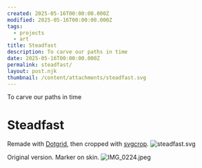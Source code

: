 ```yaml
---
created: 2025-05-16T00:00:00.000Z
modified: 2025-05-16T00:00:00.000Z
tags:
  - projects
  - art
title: Steadfast
description: To carve our paths in time
date: 2025-05-16T00:00:00.000Z
permalink: steadfast/
layout: post.njk
thumbnail: /content/attachments/steadfast.svg
---
```

To carve our paths in time
# Steadfast
Remade with [Dotgrid](https://100r.co/site/dotgrid.html), then cropped with [svgcrop](https://github.com/sdennett55/svg_crop).
![steadfast.svg](/content/attachments/steadfast.svg)

Original version. Marker on skin.
![IMG_0224.jpeg](/content/attachments/IMG_0224.jpeg)
